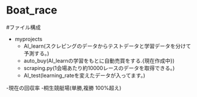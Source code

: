 # Boat_race

#ファイル構成
- myprojects
  - AI_learn(スクレピングのデータからテストデータと学習データを分けて予測する。)
  - auto_buy(AI_learnの学習をもとに自動売買をする.{現在作成中})
  - scraping.py(1会場あたり約10000レースのデータを取得できる。)
  - AI_test(learning_rateを変えたデータが入ってます。)

-現在の回収率
  -桐生競艇場(単勝,複勝 100%超え)
